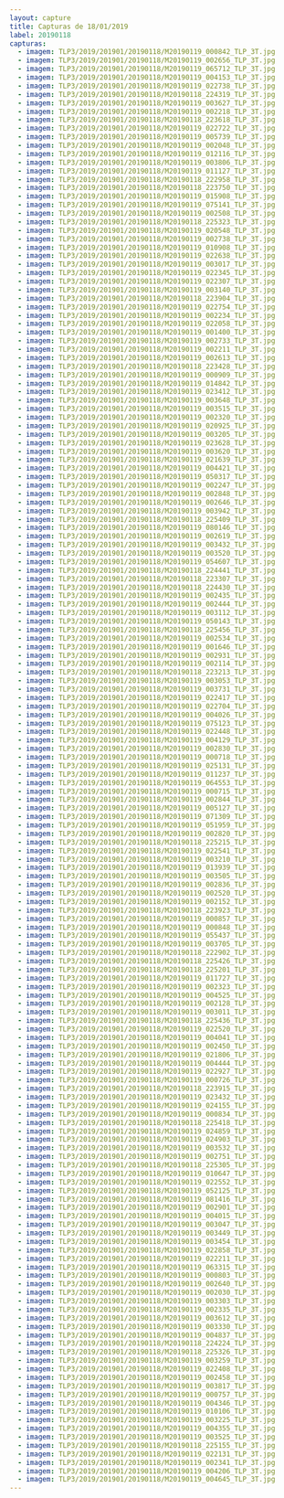 ```yaml
---
layout: capture
title: Capturas de 18/01/2019
label: 20190118
capturas:
  - imagem: TLP3/2019/201901/20190118/M20190119_000842_TLP_3T.jpg
  - imagem: TLP3/2019/201901/20190118/M20190119_002656_TLP_3T.jpg
  - imagem: TLP3/2019/201901/20190118/M20190119_065712_TLP_3T.jpg
  - imagem: TLP3/2019/201901/20190118/M20190119_004153_TLP_3T.jpg
  - imagem: TLP3/2019/201901/20190118/M20190119_022738_TLP_3T.jpg
  - imagem: TLP3/2019/201901/20190118/M20190118_224319_TLP_3T.jpg
  - imagem: TLP3/2019/201901/20190118/M20190119_003627_TLP_3T.jpg
  - imagem: TLP3/2019/201901/20190118/M20190119_002218_TLP_3T.jpg
  - imagem: TLP3/2019/201901/20190118/M20190118_223618_TLP_3T.jpg
  - imagem: TLP3/2019/201901/20190118/M20190119_022722_TLP_3T.jpg
  - imagem: TLP3/2019/201901/20190118/M20190119_005739_TLP_3T.jpg
  - imagem: TLP3/2019/201901/20190118/M20190119_002048_TLP_3T.jpg
  - imagem: TLP3/2019/201901/20190118/M20190119_012116_TLP_3T.jpg
  - imagem: TLP3/2019/201901/20190118/M20190119_003806_TLP_3T.jpg
  - imagem: TLP3/2019/201901/20190118/M20190119_011127_TLP_3T.jpg
  - imagem: TLP3/2019/201901/20190118/M20190118_222958_TLP_3T.jpg
  - imagem: TLP3/2019/201901/20190118/M20190118_223750_TLP_3T.jpg
  - imagem: TLP3/2019/201901/20190118/M20190119_015908_TLP_3T.jpg
  - imagem: TLP3/2019/201901/20190118/M20190119_075141_TLP_3T.jpg
  - imagem: TLP3/2019/201901/20190118/M20190119_002508_TLP_3T.jpg
  - imagem: TLP3/2019/201901/20190118/M20190118_225323_TLP_3T.jpg
  - imagem: TLP3/2019/201901/20190118/M20190119_020548_TLP_3T.jpg
  - imagem: TLP3/2019/201901/20190118/M20190119_002738_TLP_3T.jpg
  - imagem: TLP3/2019/201901/20190118/M20190119_010908_TLP_3T.jpg
  - imagem: TLP3/2019/201901/20190118/M20190119_022638_TLP_3T.jpg
  - imagem: TLP3/2019/201901/20190118/M20190119_003017_TLP_3T.jpg
  - imagem: TLP3/2019/201901/20190118/M20190119_022345_TLP_3T.jpg
  - imagem: TLP3/2019/201901/20190118/M20190119_022307_TLP_3T.jpg
  - imagem: TLP3/2019/201901/20190118/M20190119_003140_TLP_3T.jpg
  - imagem: TLP3/2019/201901/20190118/M20190118_223904_TLP_3T.jpg
  - imagem: TLP3/2019/201901/20190118/M20190119_022754_TLP_3T.jpg
  - imagem: TLP3/2019/201901/20190118/M20190119_002234_TLP_3T.jpg
  - imagem: TLP3/2019/201901/20190118/M20190119_022058_TLP_3T.jpg
  - imagem: TLP3/2019/201901/20190118/M20190119_001400_TLP_3T.jpg
  - imagem: TLP3/2019/201901/20190118/M20190119_002733_TLP_3T.jpg
  - imagem: TLP3/2019/201901/20190118/M20190119_002211_TLP_3T.jpg
  - imagem: TLP3/2019/201901/20190118/M20190119_002613_TLP_3T.jpg
  - imagem: TLP3/2019/201901/20190118/M20190118_223428_TLP_3T.jpg
  - imagem: TLP3/2019/201901/20190118/M20190119_000909_TLP_3T.jpg
  - imagem: TLP3/2019/201901/20190118/M20190119_014842_TLP_3T.jpg
  - imagem: TLP3/2019/201901/20190118/M20190119_023412_TLP_3T.jpg
  - imagem: TLP3/2019/201901/20190118/M20190119_003648_TLP_3T.jpg
  - imagem: TLP3/2019/201901/20190118/M20190119_003515_TLP_3T.jpg
  - imagem: TLP3/2019/201901/20190118/M20190119_002320_TLP_3T.jpg
  - imagem: TLP3/2019/201901/20190118/M20190119_020925_TLP_3T.jpg
  - imagem: TLP3/2019/201901/20190118/M20190119_003205_TLP_3T.jpg
  - imagem: TLP3/2019/201901/20190118/M20190119_023628_TLP_3T.jpg
  - imagem: TLP3/2019/201901/20190118/M20190119_003620_TLP_3T.jpg
  - imagem: TLP3/2019/201901/20190118/M20190119_021639_TLP_3T.jpg
  - imagem: TLP3/2019/201901/20190118/M20190119_004421_TLP_3T.jpg
  - imagem: TLP3/2019/201901/20190118/M20190119_050317_TLP_3T.jpg
  - imagem: TLP3/2019/201901/20190118/M20190119_002247_TLP_3T.jpg
  - imagem: TLP3/2019/201901/20190118/M20190119_002848_TLP_3T.jpg
  - imagem: TLP3/2019/201901/20190118/M20190119_002646_TLP_3T.jpg
  - imagem: TLP3/2019/201901/20190118/M20190119_003942_TLP_3T.jpg
  - imagem: TLP3/2019/201901/20190118/M20190118_225409_TLP_3T.jpg
  - imagem: TLP3/2019/201901/20190118/M20190119_080146_TLP_3T.jpg
  - imagem: TLP3/2019/201901/20190118/M20190119_002619_TLP_3T.jpg
  - imagem: TLP3/2019/201901/20190118/M20190119_003432_TLP_3T.jpg
  - imagem: TLP3/2019/201901/20190118/M20190119_003520_TLP_3T.jpg
  - imagem: TLP3/2019/201901/20190118/M20190119_054607_TLP_3T.jpg
  - imagem: TLP3/2019/201901/20190118/M20190118_224441_TLP_3T.jpg
  - imagem: TLP3/2019/201901/20190118/M20190118_223307_TLP_3T.jpg
  - imagem: TLP3/2019/201901/20190118/M20190118_224430_TLP_3T.jpg
  - imagem: TLP3/2019/201901/20190118/M20190119_002435_TLP_3T.jpg
  - imagem: TLP3/2019/201901/20190118/M20190119_002444_TLP_3T.jpg
  - imagem: TLP3/2019/201901/20190118/M20190119_003112_TLP_3T.jpg
  - imagem: TLP3/2019/201901/20190118/M20190119_050143_TLP_3T.jpg
  - imagem: TLP3/2019/201901/20190118/M20190118_225456_TLP_3T.jpg
  - imagem: TLP3/2019/201901/20190118/M20190119_002534_TLP_3T.jpg
  - imagem: TLP3/2019/201901/20190118/M20190119_001646_TLP_3T.jpg
  - imagem: TLP3/2019/201901/20190118/M20190119_002931_TLP_3T.jpg
  - imagem: TLP3/2019/201901/20190118/M20190119_002114_TLP_3T.jpg
  - imagem: TLP3/2019/201901/20190118/M20190118_223213_TLP_3T.jpg
  - imagem: TLP3/2019/201901/20190118/M20190119_003053_TLP_3T.jpg
  - imagem: TLP3/2019/201901/20190118/M20190119_003731_TLP_3T.jpg
  - imagem: TLP3/2019/201901/20190118/M20190119_022417_TLP_3T.jpg
  - imagem: TLP3/2019/201901/20190118/M20190119_022704_TLP_3T.jpg
  - imagem: TLP3/2019/201901/20190118/M20190119_004026_TLP_3T.jpg
  - imagem: TLP3/2019/201901/20190118/M20190119_075123_TLP_3T.jpg
  - imagem: TLP3/2019/201901/20190118/M20190119_022448_TLP_3T.jpg
  - imagem: TLP3/2019/201901/20190118/M20190119_004129_TLP_3T.jpg
  - imagem: TLP3/2019/201901/20190118/M20190119_002830_TLP_3T.jpg
  - imagem: TLP3/2019/201901/20190118/M20190119_000718_TLP_3T.jpg
  - imagem: TLP3/2019/201901/20190118/M20190119_025131_TLP_3T.jpg
  - imagem: TLP3/2019/201901/20190118/M20190119_011237_TLP_3T.jpg
  - imagem: TLP3/2019/201901/20190118/M20190119_064553_TLP_3T.jpg
  - imagem: TLP3/2019/201901/20190118/M20190119_000715_TLP_3T.jpg
  - imagem: TLP3/2019/201901/20190118/M20190119_002844_TLP_3T.jpg
  - imagem: TLP3/2019/201901/20190118/M20190119_005127_TLP_3T.jpg
  - imagem: TLP3/2019/201901/20190118/M20190119_071309_TLP_3T.jpg
  - imagem: TLP3/2019/201901/20190118/M20190119_051959_TLP_3T.jpg
  - imagem: TLP3/2019/201901/20190118/M20190119_002820_TLP_3T.jpg
  - imagem: TLP3/2019/201901/20190118/M20190118_225215_TLP_3T.jpg
  - imagem: TLP3/2019/201901/20190118/M20190119_022541_TLP_3T.jpg
  - imagem: TLP3/2019/201901/20190118/M20190119_003210_TLP_3T.jpg
  - imagem: TLP3/2019/201901/20190118/M20190119_013939_TLP_3T.jpg
  - imagem: TLP3/2019/201901/20190118/M20190119_003505_TLP_3T.jpg
  - imagem: TLP3/2019/201901/20190118/M20190119_002836_TLP_3T.jpg
  - imagem: TLP3/2019/201901/20190118/M20190119_002520_TLP_3T.jpg
  - imagem: TLP3/2019/201901/20190118/M20190119_002152_TLP_3T.jpg
  - imagem: TLP3/2019/201901/20190118/M20190118_223923_TLP_3T.jpg
  - imagem: TLP3/2019/201901/20190118/M20190119_000857_TLP_3T.jpg
  - imagem: TLP3/2019/201901/20190118/M20190119_000848_TLP_3T.jpg
  - imagem: TLP3/2019/201901/20190118/M20190119_055437_TLP_3T.jpg
  - imagem: TLP3/2019/201901/20190118/M20190119_003705_TLP_3T.jpg
  - imagem: TLP3/2019/201901/20190118/M20190118_222902_TLP_3T.jpg
  - imagem: TLP3/2019/201901/20190118/M20190118_225426_TLP_3T.jpg
  - imagem: TLP3/2019/201901/20190118/M20190118_225201_TLP_3T.jpg
  - imagem: TLP3/2019/201901/20190118/M20190119_011727_TLP_3T.jpg
  - imagem: TLP3/2019/201901/20190118/M20190119_002323_TLP_3T.jpg
  - imagem: TLP3/2019/201901/20190118/M20190119_004525_TLP_3T.jpg
  - imagem: TLP3/2019/201901/20190118/M20190119_002128_TLP_3T.jpg
  - imagem: TLP3/2019/201901/20190118/M20190119_003011_TLP_3T.jpg
  - imagem: TLP3/2019/201901/20190118/M20190118_225436_TLP_3T.jpg
  - imagem: TLP3/2019/201901/20190118/M20190119_022520_TLP_3T.jpg
  - imagem: TLP3/2019/201901/20190118/M20190119_004041_TLP_3T.jpg
  - imagem: TLP3/2019/201901/20190118/M20190119_002450_TLP_3T.jpg
  - imagem: TLP3/2019/201901/20190118/M20190119_021806_TLP_3T.jpg
  - imagem: TLP3/2019/201901/20190118/M20190119_004444_TLP_3T.jpg
  - imagem: TLP3/2019/201901/20190118/M20190119_022927_TLP_3T.jpg
  - imagem: TLP3/2019/201901/20190118/M20190119_000726_TLP_3T.jpg
  - imagem: TLP3/2019/201901/20190118/M20190118_223915_TLP_3T.jpg
  - imagem: TLP3/2019/201901/20190118/M20190119_023432_TLP_3T.jpg
  - imagem: TLP3/2019/201901/20190118/M20190119_024155_TLP_3T.jpg
  - imagem: TLP3/2019/201901/20190118/M20190119_000834_TLP_3T.jpg
  - imagem: TLP3/2019/201901/20190118/M20190118_225418_TLP_3T.jpg
  - imagem: TLP3/2019/201901/20190118/M20190119_024859_TLP_3T.jpg
  - imagem: TLP3/2019/201901/20190118/M20190119_024903_TLP_3T.jpg
  - imagem: TLP3/2019/201901/20190118/M20190119_003532_TLP_3T.jpg
  - imagem: TLP3/2019/201901/20190118/M20190119_002751_TLP_3T.jpg
  - imagem: TLP3/2019/201901/20190118/M20190118_225305_TLP_3T.jpg
  - imagem: TLP3/2019/201901/20190118/M20190119_010647_TLP_3T.jpg
  - imagem: TLP3/2019/201901/20190118/M20190119_022552_TLP_3T.jpg
  - imagem: TLP3/2019/201901/20190118/M20190119_052125_TLP_3T.jpg
  - imagem: TLP3/2019/201901/20190118/M20190119_081416_TLP_3T.jpg
  - imagem: TLP3/2019/201901/20190118/M20190119_002901_TLP_3T.jpg
  - imagem: TLP3/2019/201901/20190118/M20190119_004015_TLP_3T.jpg
  - imagem: TLP3/2019/201901/20190118/M20190119_003047_TLP_3T.jpg
  - imagem: TLP3/2019/201901/20190118/M20190119_003449_TLP_3T.jpg
  - imagem: TLP3/2019/201901/20190118/M20190119_003454_TLP_3T.jpg
  - imagem: TLP3/2019/201901/20190118/M20190119_022858_TLP_3T.jpg
  - imagem: TLP3/2019/201901/20190118/M20190119_022211_TLP_3T.jpg
  - imagem: TLP3/2019/201901/20190118/M20190119_063315_TLP_3T.jpg
  - imagem: TLP3/2019/201901/20190118/M20190119_000803_TLP_3T.jpg
  - imagem: TLP3/2019/201901/20190118/M20190119_002640_TLP_3T.jpg
  - imagem: TLP3/2019/201901/20190118/M20190119_002030_TLP_3T.jpg
  - imagem: TLP3/2019/201901/20190118/M20190119_003303_TLP_3T.jpg
  - imagem: TLP3/2019/201901/20190118/M20190119_002335_TLP_3T.jpg
  - imagem: TLP3/2019/201901/20190118/M20190119_003612_TLP_3T.jpg
  - imagem: TLP3/2019/201901/20190118/M20190119_003330_TLP_3T.jpg
  - imagem: TLP3/2019/201901/20190118/M20190119_004837_TLP_3T.jpg
  - imagem: TLP3/2019/201901/20190118/M20190118_224224_TLP_3T.jpg
  - imagem: TLP3/2019/201901/20190118/M20190118_225326_TLP_3T.jpg
  - imagem: TLP3/2019/201901/20190118/M20190119_003259_TLP_3T.jpg
  - imagem: TLP3/2019/201901/20190118/M20190119_022408_TLP_3T.jpg
  - imagem: TLP3/2019/201901/20190118/M20190119_002458_TLP_3T.jpg
  - imagem: TLP3/2019/201901/20190118/M20190119_003817_TLP_3T.jpg
  - imagem: TLP3/2019/201901/20190118/M20190119_000757_TLP_3T.jpg
  - imagem: TLP3/2019/201901/20190118/M20190119_004346_TLP_3T.jpg
  - imagem: TLP3/2019/201901/20190118/M20190119_010106_TLP_3T.jpg
  - imagem: TLP3/2019/201901/20190118/M20190119_003225_TLP_3T.jpg
  - imagem: TLP3/2019/201901/20190118/M20190119_004355_TLP_3T.jpg
  - imagem: TLP3/2019/201901/20190118/M20190119_003525_TLP_3T.jpg
  - imagem: TLP3/2019/201901/20190118/M20190118_225155_TLP_3T.jpg
  - imagem: TLP3/2019/201901/20190118/M20190119_022131_TLP_3T.jpg
  - imagem: TLP3/2019/201901/20190118/M20190119_002341_TLP_3T.jpg
  - imagem: TLP3/2019/201901/20190118/M20190119_004206_TLP_3T.jpg
  - imagem: TLP3/2019/201901/20190118/M20190119_004645_TLP_3T.jpg
---
```

